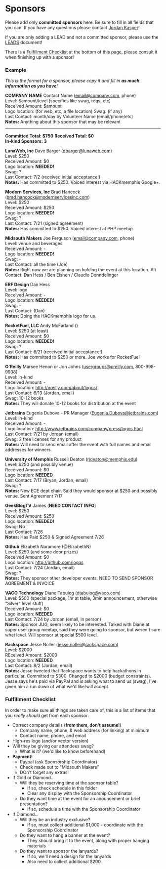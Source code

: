 Sponsors
====

Please add only __committed sponsors__ here. Be sure to fill in all fields that you can! If you have any questions please contact [Jordan Kasper](http://twitter.com/jakerella)!

If you are only adding a LEAD and not a committed sponsor, please use the [LEADS](https://github.com/HackMemphis/HM-Planning/blob/master/sponsorships/leads.md) document!

There is a [Fulfillment Checklist](#fulfillment) at the bottom of this page, please consult it when finishing up with a sponsor!

### Example

_This is the format for a sponsor, please copy it and fill in __as much information as you have__!_
    
__COMPANY NAME__ Contact Name (email@company.com, phone)  
Level: $amount/level (specifics like swag, reqs, etc)  
Received Amount: $amount  
Logo location: (for web, etc, a file location)
Swag: (if any)  
Last Contact: month/day by Volunteer Name (email/phone/etc)  
__Notes:__ Anything about this sponsor that may be relevant

---

__Committed Total: $750__
__Received Total: $0__  
__In-kind Sponsors: 3__

__LunaWeb, Inc__ Dave Barger (dbarger@lunaweb.com)  
Level: $250  
Received Amount: $0  
Logo location: __NEEDED!__  
Swag: ?  
Last Contact: 7/2 (received initial acceptance!)  
__Notes:__ Has committed to $250. Voiced interest via HACKmemphis Google+.


__Modern Services, Inc__ Brad Hancock (brad.hancock@modernservicesinc.com)  
Level: $250  
Received Amount: $250  
Logo location: __NEEDED!__  
Swag: ?  
Last Contact: 7/21 (signed agreement)  
__Notes:__ Has committed to $250. Voiced interest at PHP meetup.


__Midsouth Makers__ Joe Ferguson (email@company.com, phone)  
Level: venue and beverages  
Received Amount: -  
Logo location: __NEEDED!__  
Swag: -  
Last Contact: all the time (Joe)  
__Notes:__ Right now we are planning on holding the event at this location. Alt Contact: Dan Hess / Ben Eishen / Claudio Donndelinger


__ERF Design__ Dan Hess  
Level: logo  
Received Amount: -  
Logo location: __NEEDED!__  
Swag: -  
Last Contact: (Dan)  
__Notes:__ Doing the HACKmemphis logo for us.


__RocketFuel, LLC__ Andy McFarland ()  
Level: $250 (at least)  
Received Amount: $0  
Logo location: __NEEDED!__  
Swag: ?  
Last Contact: 6/21 (received initial acceptance!)  
__Notes:__ Has committed to $250 or more. Joe works for RocketFuel


__O'Reilly__ Marsee Henon or Jon Johns (usergroups@oreilly.com, 800-998-9938)  
Level: in-kind  
Received Amount: -  
Logo location: http://oreilly.com/about/logos/  
Last Contact: 6/13 (Jordan, email)  
Swag: 10-12 books  
__Notes:__ They will donate 10-12 books for distribution at the event


__Jetbrains__ Eugenia Dubova - PR Manager (Eugenia.Dubova@jetbrains.com)  
Level: in-kind  
Received Amount: -  
Logo location: http://www.jetbrains.com/company/press/logos.html  
Last Contact: 7/21 by Jordan (email)  
Swag: 2 free licenses for any product  
__Notes:__ Will need to send email after the event with full names and email addresses for winners.


__University of Memphis__ Russell Deaton (rjdeaton@memphis.edu)  
Level: $250 (and possibly venue)  
Received Amount: $0  
Logo location: __NEEDED__  
Last Contact: 7/17 (Bryan, Jordan, email)  
Swag: ?  
__Notes:__ New ECE dept chair.  Said they would sponsor at $250 and possibly venue. Sent Agreement 7/17


__GeekBlogTV__ James (__NEED CONTACT INFO__)  
Level: $250  
Received Amount: $250  
Logo location: __NEEDED!__  
Swag: No  
Last Contact: 7/26  
__Notes:__ Has Paid $250 & Signed Agreement 7/26


__Github__ Elizabeth Naramore (@ElizabethN)  
Level: $250 (and some door prizes)  
Received Amount: $0  
Logo location: http://github.com/logos  
Last Contact: 7/24 (Jordan, email)  
Swag: ?  
__Notes:__ They sponsor other developer events. NEED TO SEND SPONSOR AGREEMENT & INVOICE


__VACO Technology__ Diane Tabulog (dtabulog@vaco.com)  
Level: $500 (special package, 1hr at table, 3min announcement, otherwise "Silver" level stuff)  
Received Amount: $0  
Logo location: __NEEDED__  
Last Contact: 7/24 by Jordan (email, in person)  
__Notes:__ Sponsor JUG, seem likely to be interested. Talked with Diane at super user group meetup, said they were going to sponsor, but weren't sure what level. Will sponsor at special $500 level.  


__Rackspace__ Jesse Noller (jesse.noller@rackspace.com)  
Level: $2000  
REceived Amount: $2000  
Logo location: __NEEDED__  
Last Contact: 8/2 (Jordan, email)  
__Notes:__ Jesse tweeted that Rackspace wants to help hackathons in particular. Committed to $300. Changed to $2000 (budget constraints). Jesse says he's paid via PayPal and is asking what to send us (swag), I've given him a run down of what we'd like/will accept.


### <a href="fulfillment"></a>Fulfillment Checklist

In order to make sure all things are taken care of, this is a list of items that you _really should_ get from each sponsor:

* Correct company details (__from them, don't assume!__)
  * Company name, phone, & web address (for linking) at minimum
  * Contact name, phone, and email
* High-res logo (and/or vector version)
* Will they be giving our attendees swag?
  * What is it? (we'd like to know beforehand)
* __Payment!__
  * Paypal (ask Sponsorship Coordinator)
  * Check made out to "Midsouth Makers"
  * DOn't forget any extras!
* If Gold or Diamond...
  * Will they be reserving time at the sponsor table?
    * If so, check schedule in this folder
    * Clear any display with the Sponsorship Coordinator
  * Do they want time at the event for an anouncement or brief presentation?
    * If so, schedule a time with the Sponsorship Coordinator
* If Diamond...
  * Will they be an industry exclusive?
    * If so, must collect additional $1,000 - coordinate with the Sponsorship Coordinator
  * Do they want to hang a banner at the event?
    * They should bring it to the event, along with proper hanging materials
  * Do they want to sponsor the lanyards?
    * If so, we'll need a design for the lanyards
    * Also need to collect additional $200
